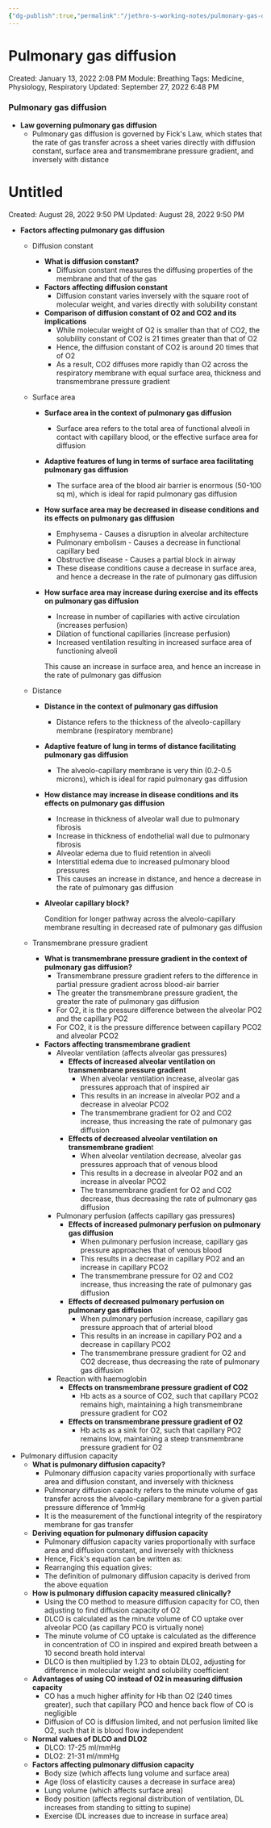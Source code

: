 ```yaml
---
{"dg-publish":true,"permalink":"/jethro-s-working-notes/pulmonary-gas-diffusion/","dgPassFrontmatter":true}
---
```



# Pulmonary gas diffusion

Created: January 13, 2022 2:08 PM
Module: Breathing
Tags: Medicine, Physiology, Respiratory
Updated: September 27, 2022 6:48 PM

### Pulmonary gas diffusion

- **Law governing pulmonary gas diffusion**
    - Pulmonary gas diffusion is governed by Fick's Law, which states that the rate of gas transfer across a sheet varies directly with diffusion constant, surface area and transmembrane pressure gradient, and inversely with distance
    
    
<div class="transclusion internal-embed is-loaded"><div class="markdown-embed">





# Untitled

Created: August 28, 2022 9:50 PM
Updated: August 28, 2022 9:50 PM

</div></div>

    
- **Factors affecting pulmonary gas diffusion**
    - Diffusion constant
        - **What is diffusion constant?**
            - Diffusion constant measures the diffusing properties of the membrane and that of the gas
        - **Factors affecting diffusion constant**
            - Diffusion constant varies inversely with the square root of molecular weight, and varies directly with solubility constant
        - **Comparison of diffusion constant of O2 and CO2 and its implications**
            - While molecular weight of O2 is smaller than that of CO2, the solubility constant of CO2 is 21 times greater than that of O2
            - Hence, the diffusion constant of CO2 is around 20 times that of O2
            - As a result, CO2 diffuses more rapidly than O2 across the respiratory membrane with equal surface area, thickness and transmembrane pressure gradient
    - Surface area
        - **Surface area in the context of pulmonary gas diffusion**
            - Surface area refers to the total area of functional alveoli in contact with capillary blood, or the effective surface area for diffusion
        - **Adaptive features of lung in terms of surface area facilitating pulmonary gas diffusion**
            - The surface area of the blood air barrier is enormous (50-100 sq m), which is ideal for rapid pulmonary gas diffusion
        - **How surface area may be decreased in disease conditions and its effects on pulmonary gas diffusion**
            - Emphysema - Causes a disruption in alveolar architecture
            - Pulmonary embolism - Causes a decrease in functional capillary bed
            - Obstructive disease - Causes a partial block in airway
            - These disease conditions cause a decrease in surface area, and hence a decrease in the rate of pulmonary gas diffusion
        - **How surface area may increase during exercise and its effects on pulmonary gas diffusion**
            - Increase in number of capillaries with active circulation (increases perfusion)
            - Dilation of functional capillaries (increase perfusion)
            - Increased ventilation resulting in increased surface area of functioning alveoli
            
            This cause an increase in surface area, and hence an increase in the rate of pulmonary gas diffusion
            
    - Distance
        - **Distance in the context of pulmonary gas diffusion**
            - Distance refers to the thickness of the alveolo-capillary membrane (respiratory membrane)
        - **Adaptive feature of lung in terms of distance facilitating pulmonary gas diffusion**
            - The alveolo-capillary membrane is very thin (0.2-0.5 microns), which is ideal for rapid pulmonary gas diffusion
        - **How distance may increase in disease conditions and its effects on pulmonary gas diffusion**
            - Increase in thickness of alveolar wall due to pulmonary fibrosis
            - Increase in thickness of endothelial wall due to pulmonary fibrosis
            - Alveolar edema due to fluid retention in alveoli
            - Interstitial edema due to increased pulmonary blood pressures
            - This causes an increase in distance, and hence a decrease in the rate of pulmonary gas diffusion
        - **Alveolar capillary block?**
            
            Condition for longer pathway across the alveolo-capillary membrane resulting in decreased rate of pulmonary gas diffusion
            
    - Transmembrane pressure gradient
        - **What is transmembrane pressure gradient in the context of pulmonary gas diffusion?**
            - Transmembrane pressure gradient refers to the difference in partial pressure gradient across blood-air barrier
            - The greater the transmembrane pressure gradient, the greater the rate of pulmonary gas diffusion
            - For O2, it is the pressure difference between the alveolar PO2 and the capillary PO2
            - For CO2, it is the pressure difference between capillary PCO2 and alveolar PCO2
        - **Factors affecting transmembrane gradient**
            - Alveolar ventilation (affects alveolar gas pressures)
                - **Effects of increased alveolar ventilation on transmembrane pressure gradient**
                    - When alveolar ventilation increase, alveolar gas pressures approach that of inspired air
                    - This results in an increase in alveolar PO2 and a decrease in alveolar PCO2
                    - The transmembrane gradient for O2 and CO2 increase, thus increasing the rate of pulmonary gas diffusion
                - **Effects of decreased alveolar ventilation on transmembrane gradien**t
                    - When alveolar ventilation decrease, alveolar gas pressures approach that of venous blood
                    - This results in a decrease in alveolar PO2 and an increase in alveolar PCO2
                    - The transmembrane gradient for O2 and CO2 decrease, thus decreasing the rate of pulmonary gas diffusion
            - Pulmonary perfusion (affects capillary gas pressures)
                - **Effects of increased pulmonary perfusion on pulmonary gas diffusion**
                    - When pulmonary perfusion increase, capillary gas pressure approaches that of venous blood
                    - This results in a decrease in capillary PO2 and an increase in capillary PCO2
                    - The transmembrane pressure for O2 and CO2 increase, thus increasing the rate of pulmonary gas diffusion
                - **Effects of decreased pulmonary perfusion on pulmonary gas diffusion**
                    - When pulmonary perfusion increase, capillary gas pressure approach that of arterial blood
                    - This results in an increase in capillary PO2 and a decrease in capillary PCO2
                    - The transmembrane pressure gradient for O2 and CO2 decrease, thus decreasing the rate of pulmonary gas diffusion
            - Reaction with haemoglobin
                - **Effects on transmembrane pressure gradient of CO2**
                    - Hb acts as a source of CO2, such that capillary PCO2 remains high, maintaining a high transmembrane pressure gradient for CO2
                - **Effects on transmembrane pressure gradient of O2**
                    - Hb acts as a sink for O2, such that capillary PO2 remains low, maintaining a steep transmembrane pressure gradient for O2
- Pulmonary diffusion capacity
    - **What is pulmonary diffusion capacity?**
        - Pulmonary diffusion capacity varies proportionally with surface area and diffusion constant, and inversely with thickness
        - Pulmonary diffusion capacity refers to the minute volume of gas transfer across the alveolo-capillary membrane for a given partial pressure difference of 1mmHg
        - It is the measurement of the functional integrity of the respiratory membrane for gas transfer
    - **Deriving equation for pulmonary diffusion capacity**
        - Pulmonary diffusion capacity varies proportionally with surface area and diffusion constant, and inversely with thickness
        - Hence, Fick's equation can be written as:
        - Rearranging this equation gives:
        - The definition of pulmonary diffusion capacity is derived from the above equation
    - **How is pulmonary diffusion capacity measured clinically?**
        - Using the CO method to measure diffusion capacity for CO, then adjusting to find diffusion capacity of O2
        - DLCO is calculated as the minute volume of CO uptake over alveolar PCO (as capillary PCO is virtually none)
        - The minute volume of CO uptake is calculated as the difference in concentration of CO in inspired and expired breath between a 10 second breath hold interval
        - DLCO is then multiplied by 1.23 to obtain DLO2, adjusting for difference in molecular weight and solubility coefficient
    - **Advantages of using CO instead of O2 in measuring diffusion capacity**
        - CO has a much higher affinity for Hb than O2 (240 times greater), such that capillary PCO and hence back flow of CO is negligible
        - Diffusion of CO is diffusion limited, and not perfusion limited like O2, such that it is blood flow independent
    - **Normal values of DLCO and DLO2**
        - DLCO: 17-25 ml/mmHg
        - DLO2: 21-31 ml/mmHg
    - **Factors affecting pulmonary diffusion capacity**
        - Body size (which affects lung volume and surface area)
        - Age (loss of elasticity causes a decrease in surface area)
        - Lung volume (which affects surface area)
        - Body position (affects regional distribution of ventilation, DL increases from standing to sitting to supine)
        - Exercise (DL increases due to increase in surface area)